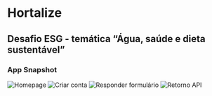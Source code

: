 # Hortalize

<h2>Desafio ESG - temática “Água, saúde e dieta sustentável”</h2>

<h3>App Snapshot</h3>

<div>
<img src="./hortalize/src/assets/Screenshot1.png"  alt="Homepage">
<img src="./hortalize/src/assets/Screenshot2.png"  alt="Criar conta">
<img src="./hortalize/src/assets/Screenshot3.png"  alt="Responder formulário">
<img src="./hortalize/src/assets/Screenshot4.png"  alt="Retorno API">
</div>
